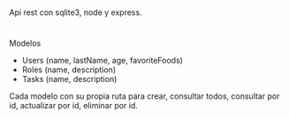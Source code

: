 #
Api rest con sqlite3, node y express.
#  
Modelos 
- Users (name, lastName, age, favoriteFoods)
- Roles (name, description)
- Tasks (name, description)

Cada modelo con su propia ruta para crear, consultar todos, consultar por id, actualizar por id, eliminar por id.
